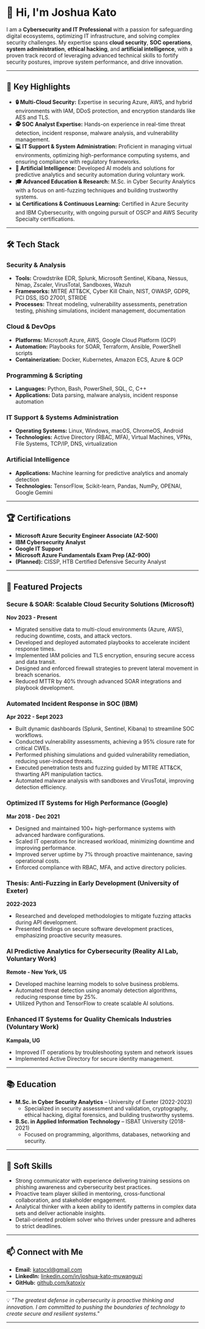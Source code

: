 # 👋 Hi, I'm Joshua Kato

I am a **Cybersecurity and IT Professional** with a passion for safeguarding digital ecosystems, optimizing IT infrastructure, and solving complex security challenges. My expertise spans **cloud security**, **SOC operations**, **system administration**, **ethical hacking**, and **artificial intelligence**, with a proven track record of leveraging advanced technical skills to fortify security postures, improve system performance, and drive innovation.

---

## 🚀 **Key Highlights**

- **🔒 Multi-Cloud Security:** Expertise in securing Azure, AWS, and hybrid environments with IAM, DDoS protection, and encryption standards like AES and TLS.
- **🕵️ SOC Analyst Expertise:** Hands-on experience in real-time threat detection, incident response, malware analysis, and vulnerability management.
- **💻 IT Support & System Administration:** Proficient in managing virtual environments, optimizing high-performance computing systems, and ensuring compliance with regulatory frameworks.
- **🤖 Artificial Intelligence:** Developed AI models and solutions for predictive analytics and security automation during voluntary work.
- **🎓 Advanced Education & Research:** M.Sc. in Cyber Security Analytics with a focus on anti-fuzzing techniques and building trustworthy systems.
- **📊 Certifications & Continuous Learning:** Certified in Azure Security and IBM Cybersecurity, with ongoing pursuit of OSCP and AWS Security Specialty certifications.

---

## 🛠️ **Tech Stack**

### **Security & Analysis**
- **Tools:** Crowdstrike EDR, Splunk, Microsoft Sentinel, Kibana, Nessus, Nmap, Zscaler, VirusTotal, Sandboxes, Wazuh
- **Frameworks:** MITRE ATT&CK, Cyber Kill Chain, NIST, OWASP, GDPR, PCI DSS, ISO 27001, STRIDE
- **Processes:** Threat modeling, vulnerability assessments, penetration testing, phishing simulations, incident management, documentation

### **Cloud & DevOps**
- **Platforms:** Microsoft Azure, AWS, Google Cloud Platform (GCP)
- **Automation:** Playbooks for SOAR, Terraform, Ansible, PowerShell scripts
- **Containerization:** Docker, Kubernetes, Amazon ECS, Azure & GCP

### **Programming & Scripting**
- **Languages:** Python, Bash, PowerShell, SQL, C, C++
- **Applications:** Data parsing, malware analysis, incident response automation

### **IT Support & Systems Administration**
- **Operating Systems:** Linux, Windows, macOS, ChromeOS, Android
- **Technologies:** Active Directory (RBAC, MFA), Virtual Machines, VPNs, File Systems, TCP/IP, DNS, virtualization

### **Artificial Intelligence**
- **Applications:** Machine learning for predictive analytics and anomaly detection
- **Technologies:** TensorFlow, Scikit-learn, Pandas, NumPy, OPENAI, Google Gemini

---

## 🏆 **Certifications**

- **Microsoft Azure Security Engineer Associate (AZ-500)**
- **IBM Cybersecurity Analyst**
- **Google IT Support**
- **Microsoft Azure Fundamentals Exam Prep (AZ-900)**
- **(Planned):** CISSP, HTB Certified Defensive Security Analyst

---

## 💼 **Featured Projects**

### **Secure & SOAR: Scalable Cloud Security Solutions** (Microsoft)  
**Nov 2023 - Present**  
- Migrated sensitive data to multi-cloud environments (Azure, AWS), reducing downtime, costs, and attack vectors.
- Developed and deployed automated playbooks to accelerate incident response times.
- Implemented IAM policies and TLS encryption, ensuring secure access and data transit.
- Designed and enforced firewall strategies to prevent lateral movement in breach scenarios.
- Reduced MTTR by 40% through advanced SOAR integrations and playbook development.

### **Automated Incident Response in SOC** (IBM)  
**Apr 2022 - Sept 2023**  
- Built dynamic dashboards (Splunk, Sentinel, Kibana) to streamline SOC workflows.
- Conducted vulnerability assessments, achieving a 95% closure rate for critical CWEs.
- Performed phishing simulations and guided vulnerability remediation, reducing user-induced threats.
- Executed penetration tests and fuzzing guided by MITRE ATT&CK, thwarting API manipulation tactics.
- Automated malware analysis with sandboxes and VirusTotal, improving detection efficiency.

### **Optimized IT Systems for High Performance** (Google)  
**Mar 2018 - Dec 2021**  
- Designed and maintained 100+ high-performance systems with advanced hardware configurations.
- Scaled IT operations for increased workload, minimizing downtime and improving performance.
- Improved server uptime by 7% through proactive maintenance, saving operational costs.
- Enforced compliance with RBAC, MFA, and active directory policies.

### **Thesis: Anti-Fuzzing in Early Development** (University of Exeter)  
**2022-2023**  
- Researched and developed methodologies to mitigate fuzzing attacks during API development.
- Presented findings on secure software development practices, emphasizing proactive security measures.

### **AI Predictive Analytics for Cybersecurity** (Reality AI Lab, Voluntary Work)  
**Remote - New York, US**  
- Developed machine learning models to solve business problems.
- Automated threat detection using anomaly detection algorithms, reducing response time by 25%.
- Utilized Python and TensorFlow to create scalable AI solutions.

### **Enhanced IT Systems for Quality Chemicals Industries** (Voluntary Work)  
**Kampala, UG**  
- Improved IT operations by troubleshooting system and network issues
- Implemented Active Directory for secure identity management.

---

## 📚 **Education**

- **M.Sc. in Cyber Security Analytics** – University of Exeter (2022-2023)  
  - Specialized in security assessment and validation, cryptography, ethical hacking, digital forensics, and building trustworthy systems.  
- **B.Sc. in Applied Information Technology** – ISBAT University (2018-2021)  
  - Focused on programming, algorithms, databases, networking and security.

---

## 🌟 **Soft Skills**

- Strong communicator with experience delivering training sessions on phishing awareness and cybersecurity best practices.  
- Proactive team player skilled in mentoring, cross-functional collaboration, and stakeholder engagement.  
- Analytical thinker with a keen ability to identify patterns in complex data sets and deliver actionable insights.  
- Detail-oriented problem solver who thrives under pressure and adheres to strict deadlines.

---

## 📫 **Connect with Me**

- **Email:** [katocxl@gmail.com](mailto:katocxl@gmail.com)  
- **LinkedIn:** [linkedin.com/in/joshua-kato-muwanguzi](https://www.linkedin.com/in/joshua-kato-muwanguzi/)  
- **GitHub:** [github.com/katoxiv](https://github.com/katoxiv)  

---

💡 *"The greatest defense in cybersecurity is proactive thinking and innovation. I am committed to pushing the boundaries of technology to create secure and resilient systems."*  

---
